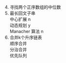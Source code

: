 4. 寻找两个正序数组的中位数  
5. 最长回文子串  
  中心扩展 n  
  动态规划 y  
  Manacher 算法 n  
23. 合并k个升序链表  
    顺序合并  
    分治合并  
    优先队列  
